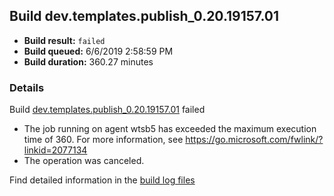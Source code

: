 ## Build dev.templates.publish_0.20.19157.01
- **Build result:** `failed`
- **Build queued:** 6/6/2019 2:58:59 PM
- **Build duration:** 360.27 minutes
### Details
Build [dev.templates.publish_0.20.19157.01](https://winappstudio.visualstudio.com/web/build.aspx?pcguid=a4ef43be-68ce-4195-a619-079b4d9834c2&builduri=vstfs%3a%2f%2f%2fBuild%2fBuild%2f28444) failed

+ The job running on agent wtsb5 has exceeded the maximum execution time of 360. For more information, see https://go.microsoft.com/fwlink/?linkid=2077134 
+ The operation was canceled.

Find detailed information in the [build log files](https://uwpctdiags.blob.core.windows.net/buildlogs/dev.templates.publish_0.20.19157.01_logs.zip)
